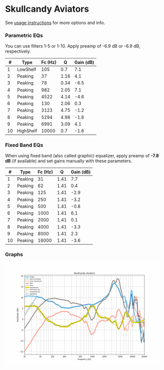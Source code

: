 # Skullcandy Aviators
See [usage instructions](https://github.com/jaakkopasanen/AutoEq#usage) for more options and info.

### Parametric EQs
You can use filters 1-5 or 1-10. Apply preamp of -6.9 dB or -6.9 dB, respectively.

|   # | Type      |   Fc (Hz) |    Q |   Gain (dB) |
|-----|-----------|-----------|------|-------------|
|   1 | LowShelf  |       105 | 0.7  |         7.1 |
|   2 | Peaking   |        37 | 1.16 |         4.1 |
|   3 | Peaking   |        78 | 0.34 |        -6.5 |
|   4 | Peaking   |       982 | 2.05 |         7.1 |
|   5 | Peaking   |      4522 | 4.14 |        -4.6 |
|   6 | Peaking   |       130 | 2.06 |         0.3 |
|   7 | Peaking   |      3123 | 4.75 |        -1.2 |
|   8 | Peaking   |      5294 | 4.98 |        -1.6 |
|   9 | Peaking   |      6991 | 3.09 |         4.1 |
|  10 | HighShelf |     10000 | 0.7  |        -1.6 |

### Fixed Band EQs
When using fixed band (also called graphic) equalizer, apply preamp of **-7.8 dB** (if available) and set gains manually with these parameters.

|   # | Type    |   Fc (Hz) |    Q |   Gain (dB) |
|-----|---------|-----------|------|-------------|
|   1 | Peaking |        31 | 1.41 |         7.7 |
|   2 | Peaking |        62 | 1.41 |         0.4 |
|   3 | Peaking |       125 | 1.41 |        -2.9 |
|   4 | Peaking |       250 | 1.41 |        -3.2 |
|   5 | Peaking |       500 | 1.41 |        -0.8 |
|   6 | Peaking |      1000 | 1.41 |         6.1 |
|   7 | Peaking |      2000 | 1.41 |         0.1 |
|   8 | Peaking |      4000 | 1.41 |        -3.3 |
|   9 | Peaking |      8000 | 1.41 |         2.3 |
|  10 | Peaking |     16000 | 1.41 |        -3.6 |

### Graphs
![](./Skullcandy%20Aviators.png)
